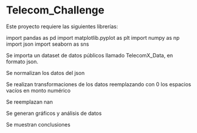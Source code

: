 # Telecom_Challenge

Este proyecto requiere las siguientes librerías:

import pandas as pd
import matplotlib.pyplot as plt
import numpy as np
import json
import seaborn as sns

Se importa un dataset de datos públicos llamado TelecomX_Data, en formato json.

Se normalizan los datos del json

Se realizan transformaciones de los datos reemplazando con 0 los espacios vacíos en monto numérico

Se reemplazan nan

Se generan  gráficos y análisis de datos

Se muestran conclusiones
